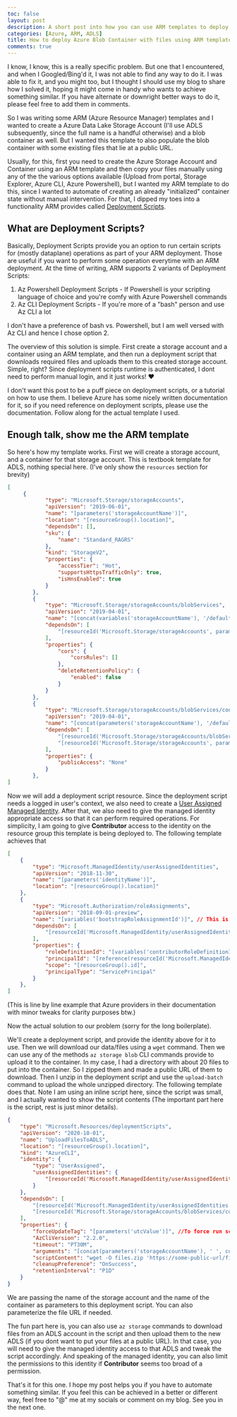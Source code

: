 ```yaml
---
toc: false
layout: post
description: A short post into how you can use ARM templates to deploy a storage container pre-populated with files.
categories: [Azure, ARM, ADLS]
title: How to deploy Azure Blob Container with files using ARM templates
comments: true
---
```


I know, I know, this is a really specific problem. But one that I encountered, and when I Googled/Bing'd it, I was not able to find any way to do it. I was able to fix it, and you might too, but I thought I should use my blog to share how I solved it, hoping it might come in handy who wants to achieve something similar. If you have alternate or downright better ways to do it, please feel free to add them in comments.

So I was writing some ARM (Azure Resource Manager) templates and I wanted to create a Azure Data Lake Storage Account (I'll use ADLS subsequently, since the full name is a handful otherwise) and a blob container as well. But I wanted this template to also populate the blob container with some existing files that lie at a public URL.

Usually, for this, first you need to create the Azure Storage Account and Container using an ARM template and then copy your files manually using any of the the various options available (Upload from portal, Storage Explorer, Azure CLI, Azure Powershell), but I wanted my ARM template to do this, since I wanted to automate of creating an already "initialized" container state without manual intervention. For that, I dipped my toes into a functionality ARM provides called [Deployment Scripts](https://docs.microsoft.com/en-us/azure/azure-resource-manager/templates/deployment-script-template).

## What are Deployment Scripts?

Basically, Deployment Scripts provide you an option to run certain scripts for (mostly dataplane) operations as part of your ARM deployment. Those are useful if you want to perform some operation everytime with an ARM deployment. At the time of writing, ARM supports 2 variants of Deployment Scripts:

1. Az Powershell Deployment Scripts - If Powershell is your scripting language of choice and you're comfy with Azure Powershell commands
2. Az CLI Deployment Scripts - If you're more of a "bash" person and use Az CLI a lot

I don't have a preference of bash vs. Powershell, but I am well versed with Az CLI and hence I chose option 2.

The overview of this solution is simple. First create a storage account and a container using an ARM template, and then run a deployment script that downloads required files and uploads them to this created storage account. Simple, right? Since deployment scripts runtime is authenticated, I dont need to perform manual login, and it just works! ♥

I don't want this post to be a puff piece on deployment scripts, or a tutorial on how to use them. I believe Azure has some nicely written documentation for it, so if you need reference on deployment scripts, please use the documentation. Follow along for the actual template I used.

## Enough talk, show me the ARM template

So here's how my template works. First we will create a storage account, and a container for that storage account. This is textbook template for ADLS, nothing special here. (I've only show the `resources` section for brevity)

```json
[
     {
            "type": "Microsoft.Storage/storageAccounts",
            "apiVersion": "2019-06-01",
            "name": "[parameters('storageAccountName')]",
            "location": "[resourceGroup().location]",
            "dependsOn": [],
            "sku": {
                "name": "Standard_RAGRS"
            },
            "kind": "StorageV2",
            "properties": {
                "accessTier": "Hot",
                "supportsHttpsTrafficOnly": true,
                "isHnsEnabled": true
            }
        },
        {
            "type": "Microsoft.Storage/storageAccounts/blobServices",
            "apiVersion": "2019-04-01",
            "name": "[concat(variables('storageAccountName'), '/default')]",
            "dependsOn": [
                "[resourceId('Microsoft.Storage/storageAccounts', parameters('storageAccountName'))]"
            ],
            "properties": {
                "cors": {
                    "corsRules": []
                },
                "deleteRetentionPolicy": {
                    "enabled": false
                }
            }
        },
        {
            "type": "Microsoft.Storage/storageAccounts/blobServices/containers",
            "apiVersion": "2019-04-01",
            "name": "[concat(parameters('storageAccountName'), '/default/', parameters('containerName'))]",
            "dependsOn": [
                "[resourceId('Microsoft.Storage/storageAccounts/blobServices', parameters('storageAccountName'), 'default')]",
                "[resourceId('Microsoft.Storage/storageAccounts', parameters('storageAccountName'))]"
            ],
            "properties": {
                "publicAccess": "None"
            }
        },
]
```

Now we will add a deployment script resource. Since the deployment script needs a logged in user's context, we also need to create a [User Assigned Managed Identity](https://docs.microsoft.com/en-us/azure/active-directory/managed-identities-azure-resources/overview). After that, we also need to give the managed identity appropriate access so that it can perform required operations. For simplicity, I am going to give **Contributor** access to the identity on the resource group this template is being deployed to. The following template achieves that

```json
[
    {
        "type": "Microsoft.ManagedIdentity/userAssignedIdentities",
        "apiVersion": "2018-11-30",
        "name": "[parameters('identityName')]",
        "location": "[resourceGroup().location]"
    },
    {
        "type": "Microsoft.Authorization/roleAssignments",
        "apiVersion": "2018-09-01-preview",
        "name": "[variables('bootstrapRoleAssignmentId')]", // This is just a random string
        "dependsOn": [
            "[resourceId('Microsoft.ManagedIdentity/userAssignedIdentities', parameters('identityName'))]"
        ],
        "properties": {
            "roleDefinitionId": "[variables('contributorRoleDefinitionId')]",
            "principalId": "[reference(resourceId('Microsoft.ManagedIdentity/userAssignedIdentities', parameters('identityName')), '2018-11-30').principalId]",
            "scope": "[resourceGroup().id]",
            "principalType": "ServicePrincipal"
        }
    },
]
```

(This is line by line example that Azure providers in their documentation with minor tweaks for clarity purposes btw.)

Now the actual solution to our problem (sorry for the long boilerplate).

We'll create a deployment script, and provide the identity above for it to use. Then we will download our data/files using a `wget` command. Then we can use any of the methods `az storage blob` CLI commands provide to upload it to the container. In my case, I had a directory with about 20 files to put into the container. So I zipped them and made a public URL of them to download. Then I unzip in the deployment script and use the `upload-batch` command to upload the whole unzipped directory. The following template does that. Note I am using an inline script here, since the script was small, and I actually wanted to show the script contents (The important part here is the script, rest is just minor details).

```json
{
    "type": "Microsoft.Resources/deploymentScripts",
    "apiVersion": "2020-10-01",
    "name": "UploadFilesToADLS",
    "location": "[resourceGroup().location]",
    "kind": "AzureCLI",
    "identity": {
        "type": "UserAssigned",
        "userAssignedIdentities": {
            "[resourceId('Microsoft.ManagedIdentity/userAssignedIdentities', parameters('identityName'))]": {}
        }
    },
    "dependsOn": [
        "[resourceId('Microsoft.ManagedIdentity/userAssignedIdentities', parameters('identityName'))]",
        "[resourceId('Microsoft.Storage/storageAccounts/blobServices/containers', parameters('storageAccountName'), 'default', parameters('containerName'))]" // Should run this script only when container actually gets created
    ],
    "properties": {
        "forceUpdateTag": "[parameters('utcValue')]", //To force run script on redeployment
        "AzCliVersion": "2.2.0",
        "timeout": "PT30M",
        "arguments": "[concat(parameters('storageAccountName'), ' ', concat(parameters('containerName')))]",
        "scriptContent": "wget -O files.zip 'https://some-public-url/files.zip' ; unzip files.zip ; az storage blob upload-batch -d $2 -s corpus --account-name $1",
        "cleanupPreference": "OnSuccess",
        "retentionInterval": "P1D"
    }
}
```

We are passing the name of the storage account and the name of the container as parameters to this deployment script. You can also parameterize the file URL if needed.

The fun part here is, you can also use `az storage` commands to download files from an ADLS account in the script and then upload them to the new ADLS (if you dont want to put your files at a public URL). In that case, you will need to give the managed identity access to that ADLS and tweak the script accordingly. And speaking of the managed identity, you can also limit the permissions to this identity if **Contributor** seems too broad of a permission.

That's it for this one. I hope my post helps you if you have to automate something similar. If you feel this can be achieved in a better or different way, feel free to "@" me at my socials or comment on my blog. See you in the next one.
